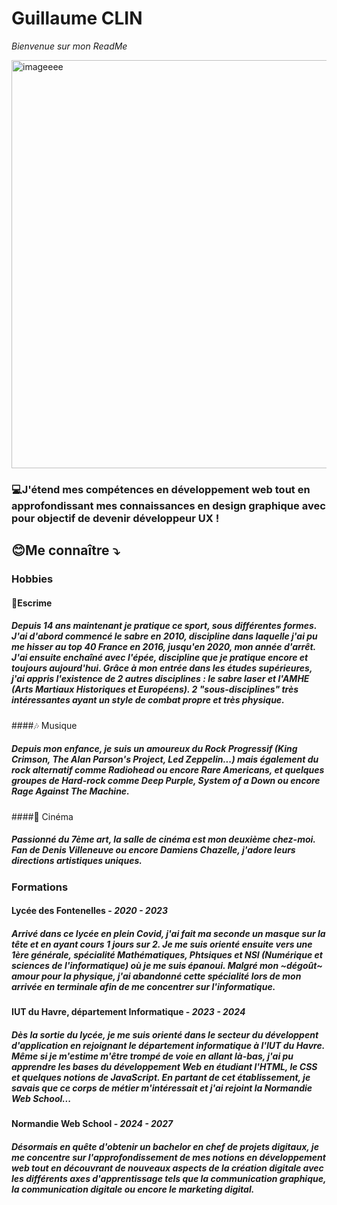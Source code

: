 # Guillaume CLIN 
*Bienvenue sur mon ReadMe*


<img width="653" alt="imageeee" src="https://github.com/user-attachments/assets/88c94643-6836-46a5-8006-b8e180d493e4">



### 💻J'étend mes compétences en développement web tout en approfondissant mes connaissances en design graphique avec pour objectif de devenir développeur UX !

## 😊Me connaître ⤵️
### Hobbies
#### 🤺Escrime 
##### Depuis 14 ans maintenant je pratique ce sport, sous différentes formes. J'ai d'abord commencé le sabre en 2010, discipline dans laquelle j'ai pu me hisser au top 40 France en 2016, jusqu'en 2020, mon année d'arrêt. J'ai ensuite enchaîné avec l'épée,  discipline que je pratique encore et toujours aujourd'hui. Grâce à mon entrée dans les études supérieures, j'ai appris l'existence de 2 autres disciplines : le sabre laser et l'AMHE (Arts Martiaux Historiques et Européens). 2 "sous-disciplines" très intéressantes ayant un style de combat propre et très physique.

####🎶 Musique
##### Depuis mon enfance, je suis un amoureux du Rock Progressif (King Crimson, The Alan Parson's Project, Led Zeppelin...) mais également du rock alternatif comme Radiohead ou encore Rare Americans, et quelques groupes de Hard-rock comme Deep Purple, System of a Down ou encore Rage Against The Machine.

####🎥 Cinéma 
##### Passionné du 7ème art, la salle de cinéma est mon deuxième chez-moi. Fan de Denis Villeneuve ou encore Damiens Chazelle, j'adore leurs directions artistiques uniques.
### Formations
#### Lycée des Fontenelles - *2020 - 2023*
##### Arrivé dans ce lycée en plein Covid, j'ai fait ma seconde un masque sur la tête et en ayant cours 1 jours sur 2. Je me suis orienté ensuite vers une 1ère générale, spécialité Mathématiques, Phtsiques et NSI (Numérique et sciences de l'informatique) où je me suis épanoui. Malgré mon ~dégoût~ amour pour la physique, j'ai abandonné cette spécialité lors de mon arrivée en terminale afin de me concentrer sur l'informatique.

#### IUT du Havre, département Informatique - *2023 - 2024*
##### Dès la sortie du lycée, je me suis orienté dans le secteur du développent d'application en rejoignant le département informatique à l'IUT du Havre. Même si je m'estime m'être trompé de voie en allant là-bas, j'ai pu apprendre les bases du développement Web en étudiant l'HTML, le CSS et quelques notions de JavaScript. En partant de cet établissement, je savais que ce corps de métier m'intéressait et j'ai rejoint la Normandie Web School...

#### Normandie Web School - *2024 - 2027*
##### Désormais en quête d'obtenir un bachelor en chef de projets digitaux, je me concentre sur l'approfondissement de mes notions en développement web tout en découvrant de nouveaux aspects de la création digitale avec les différents axes d'apprentissage tels que la communication graphique, la communication digitale ou encore le marketing digital.



 
